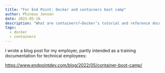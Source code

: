 ```yaml
---
title: "For End Point: Docker and containers boot camp"
author: Phineas Jensen
date: 2022-05-16
description: "What are containers?—Docker’s tutorial and reference documentation—Other tools"
tags:
  - docker
  - containers
---
```


I wrote a blog post for my employer, partly intended as a training documentation for technical employees:

https://www.endpointdev.com/blog/2022/05/container-boot-camp/
